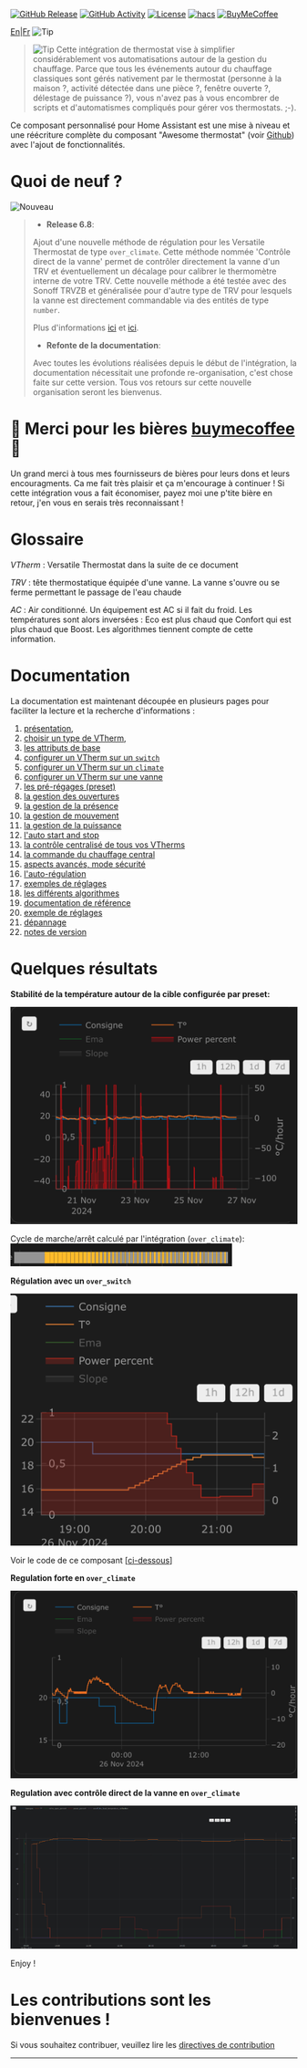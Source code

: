 [![GitHub Release][releases-shield]][releases]
[![GitHub Activity][commits-shield]][commits]
[![License][license-shield]](LICENSE)
[![hacs][hacs_badge]][hacs]
[![BuyMeCoffee][buymecoffeebadge]][buymecoffee]

[En](README.md)|[Fr](README-fr.md)
![Tip](images/icon.png)

> ![Tip](images/tips.png) Cette intégration de thermostat vise à simplifier considérablement vos automatisations autour de la gestion du chauffage. Parce que tous les événements autour du chauffage classiques sont gérés nativement par le thermostat (personne à la maison ?, activité détectée dans une pièce ?, fenêtre ouverte ?, délestage de puissance ?), vous n'avez pas à vous encombrer de scripts et d'automatismes compliqués pour gérer vos thermostats. ;-).

Ce composant personnalisé pour Home Assistant est une mise à niveau et une réécriture complète du composant "Awesome thermostat" (voir [Github](https://github.com/dadge/awesome_thermostat)) avec l'ajout de fonctionnalités.

# Quoi de neuf ?
![Nouveau](images/new-icon.png)
> * **Release 6.8**:
>
> Ajout d'une nouvelle méthode de régulation pour les Versatile Thermostat de type `over_climate`. Cette méthode nommée 'Contrôle direct de la vanne' permet de contrôler directement la vanne d'un TRV et éventuellement un décalage pour calibrer le thermomètre interne de votre TRV. Cette nouvelle méthode a été testée avec des Sonoff TRVZB et généralisée pour d'autre type de TRV pour lesquels la vanne est directement commandable via des entités de type `number`.
>
> Plus d'informations [ici](documentation/fr/over-climate.md) et [ici](documentation/fr/self-regulation.md).
>
> * **Refonte de la documentation**:
>
> Avec toutes les évolutions réalisées depuis le début de l'intégration, la documentation nécessitait une profonde re-organisation, c'est chose faite sur cette version. Tous vos retours sur cette nouvelle organisation seront les bienvenus.


# 🍻 Merci pour les bières [buymecoffee](https://www.buymeacoffee.com/jmcollin78) 🍻
Un grand merci à tous mes fournisseurs de bières pour leurs dons et leurs encouragments. Ca me fait très plaisir et ça m'encourage à continuer ! Si cette intégration vous a fait économiser, payez moi une p'tite bière en retour, j'en vous en serais très reconnaissant !

# Glossaire

  _VTherm_ : Versatile Thermostat dans la suite de ce document

  _TRV_ : tête thermostatique équipée d'une vanne. La vanne s'ouvre ou se ferme permettant le passage de l'eau chaude

  _AC_ : Air conditionné. Un équipement est AC si il fait du froid. Les températures sont alors inversées : Eco est plus chaud que Confort qui est plus chaud que Boost. Les algorithmes tiennent compte de cette information.

# Documentation

La documentation est maintenant découpée en plusieurs pages pour faciliter la lecture et la recherche d'informations :
1. [présentation](documentation/fr/presentation.md),
2. [choisir un type de VTherm](documentation/fr/creation.md),
3. [les attributs de base](documentation/fr/base-attributes.md)
3. [configurer un VTherm sur un `switch`](documentation/fr/over-switch.md)
3. [configurer un VTherm sur un `climate`](documentation/fr/over-climate.md)
3. [configurer un VTherm sur une vanne](documentation/fr/over-valve.md)
4. [les pré-régages (preset)](documentation/fr/feature-presets.md)
5. [la gestion des ouvertures](documentation/fr/feature-window.md)
6. [la gestion de la présence](documentation/fr/feature-presence.md)
7. [la gestion de mouvement](documentation/fr/feature-motion.md)
8. [la gestion de la puissance](documentation/fr/feature-power.md)
9. [l'auto start and stop](documentation/fr/feature-auto-start-stop.md)
10. [la contrôle centralisé de tous vos VTherms](documentation/fr/feature-central-mode.md)
11. [la commande du chauffage central](documentation/fr/feature-central-boiler.md)
12. [aspects avancés, mode sécurité](documentation/fr/feature-advanced.md)
12. [l'auto-régulation](documentation/fr/self-regulation.md)
13. [exemples de réglages](documentation/fr/tuning-examples.md)
14. [les différents algorithmes](documentation/fr/algorithms.md)
15. [documentation de référence](documentation/fr/reference.md)
16. [exemple de réglages](documentation/fr/tuning-examples.md)
17. [dépannage](documentation/fr/troubleshooting.md)
18. [notes de version](documentation/fr/releases.md)


# Quelques résultats

**Stabilité de la température autour de la cible configurée par preset:**

![image](documentation/fr/images/results-1.png)

Cycle de marche/arrêt calculé par l'intégration (`over_climate`):
![image](documentation/fr/images/results-2.png)

**Régulation avec un `over_switch`**

![image](documentation/fr/images/results-4.png)

Voir le code de ce composant [[ci-dessous](#even-better-with-apex-chart-to-tune-your-thermostat)]

**Regulation forte en `over_climate`**

![image](documentation/fr/images/results-over-climate-1.png)

**Regulation avec contrôle direct de la vanne en `over_climate`**

![image](documentation/fr/images/results-over-climate-2.png)


Enjoy !

# Les contributions sont les bienvenues !

Si vous souhaitez contribuer, veuillez lire les [directives de contribution](CONTRIBUTING.md)

***

[versatile_thermostat]: https://github.com/jmcollin78/versatile_thermostat
[buymecoffee]: https://www.buymeacoffee.com/jmcollin78
[buymecoffeebadge]: https://img.shields.io/badge/Buy%20me%20a%20beer-%245-orange?style=for-the-badge&logo=buy-me-a-beer
[commits-shield]: https://img.shields.io/github/commit-activity/y/jmcollin78/versatile_thermostat.svg?style=for-the-badge
[commits]: https://github.com/jmcollin78/versatile_thermostat/commits/master
[hacs]: https://github.com/custom-components/hacs
[hacs_badge]: https://img.shields.io/badge/HACS-Custom-41BDF5.svg?style=for-the-badge
[forum-shield]: https://img.shields.io/badge/community-forum-brightgreen.svg?style=for-the-badge
[forum]: https://community.home-assistant.io/
[license-shield]: https://img.shields.io/github/license/jmcollin78/versatile_thermostat.svg?style=for-the-badge
[maintenance-shield]: https://img.shields.io/badge/maintainer-Joakim%20Sørensen%20%40ludeeus-blue.svg?style=for-the-badge
[releases-shield]: https://img.shields.io/github/release/jmcollin78/versatile_thermostat.svg?style=for-the-badge
[releases]: https://github.com/jmcollin78/versatile_thermostat/releases
